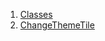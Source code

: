 

1. [Classes](file-___home_harshil_Desktop_open-source_palisadoes_talawa_lib_widgets_theme_switch/#classes)
2. [ChangeThemeTile](file-___home_harshil_Desktop_open-source_palisadoes_talawa_lib_widgets_theme_switch/ChangeThemeTile-class.html)
